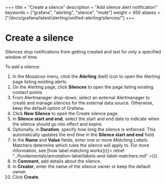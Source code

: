 +++
title = "Create a silence"
description = "Add silence alert notification"
keywords = ["grafana", "alerting", "silence", "mute"]
weight = 450
aliases = ["/docs/grafana/latest/alerting/unified-alerting/silences/"]
+++

# Create a silence

Silences stop notifications from getting created and last for only a specified window of time.

To add a silence:

1. In the Mosaicoo menu, click the **Alerting** (bell) icon to open the Alerting page listing existing alerts.
2. On the Alerting page, click **Silences** to open the page listing existing contact points.
3. From Alertmanager drop-down, select an external Alertmanager to create and manage silences for the external data source. Otherwise, keep the default option of Grafana.
4. Click **New Silence** to open the Create silence page.
5. In **Silence start and end**, select the start and end date to indicate when the silence should go into effect and expire.
6. Optionally, in **Duration**, specify how long the silence is enforced. This automatically updates the end time in the **Silence start and end** field.
7. In the **Name** and **Value** fields, enter one or more _Matching Labels_. Matchers determine which rules the silence will apply to. For more information, see [how label matching works]({{< relref "../fundamentals/annotation-label/labels-and-label-matchers.md" >}}).
8. In **Comment**, add details about the silence.
9. In **Creator**, enter the name of the silence owner or keep the default owner.
10. Click **Create**.
